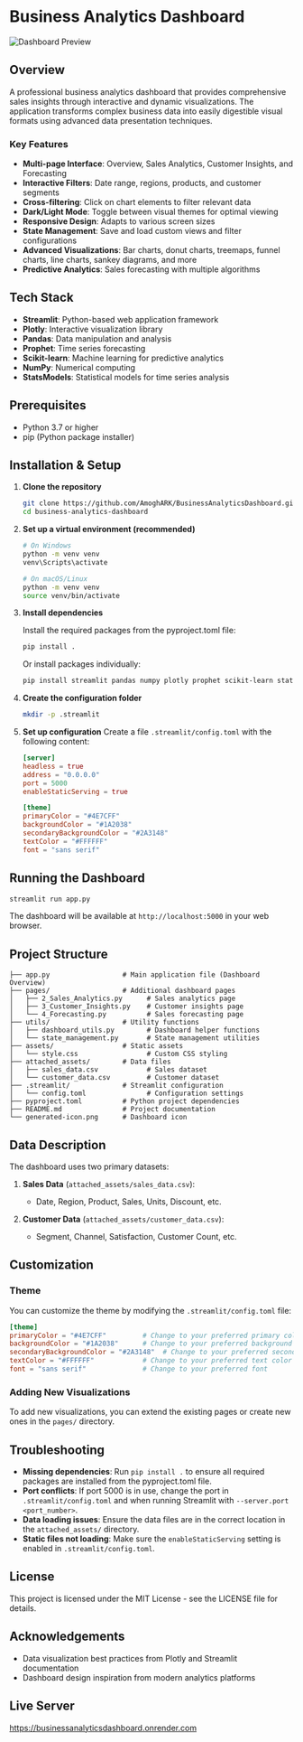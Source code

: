 # Business Analytics Dashboard

![Dashboard Preview](assets/img/favicon.png)

## Overview

A professional business analytics dashboard that provides comprehensive sales insights through interactive and dynamic visualizations. The application transforms complex business data into easily digestible visual formats using advanced data presentation techniques.

### Key Features

- **Multi-page Interface**: Overview, Sales Analytics, Customer Insights, and Forecasting
- **Interactive Filters**: Date range, regions, products, and customer segments
- **Cross-filtering**: Click on chart elements to filter relevant data
- **Dark/Light Mode**: Toggle between visual themes for optimal viewing
- **Responsive Design**: Adapts to various screen sizes
- **State Management**: Save and load custom views and filter configurations
- **Advanced Visualizations**: Bar charts, donut charts, treemaps, funnel charts, line charts, sankey diagrams, and more
- **Predictive Analytics**: Sales forecasting with multiple algorithms

## Tech Stack

- **Streamlit**: Python-based web application framework
- **Plotly**: Interactive visualization library
- **Pandas**: Data manipulation and analysis
- **Prophet**: Time series forecasting 
- **Scikit-learn**: Machine learning for predictive analytics
- **NumPy**: Numerical computing
- **StatsModels**: Statistical models for time series analysis

## Prerequisites

- Python 3.7 or higher
- pip (Python package installer)

## Installation & Setup

1. **Clone the repository**
   ```bash
   git clone https://github.com/AmoghARK/BusinessAnalyticsDashboard.git
   cd business-analytics-dashboard
   ```

2. **Set up a virtual environment (recommended)**
   ```bash
   # On Windows
   python -m venv venv
   venv\Scripts\activate

   # On macOS/Linux
   python -m venv venv
   source venv/bin/activate
   ```

3. **Install dependencies**
   
   Install the required packages from the pyproject.toml file:
   ```bash
   pip install .
   ```
   
   Or install packages individually:
   ```bash
   pip install streamlit pandas numpy plotly prophet scikit-learn statsmodels
   ```

4. **Create the configuration folder**
   ```bash
   mkdir -p .streamlit
   ```

5. **Set up configuration**
   Create a file `.streamlit/config.toml` with the following content:
   ```toml
   [server]
   headless = true
   address = "0.0.0.0"
   port = 5000
   enableStaticServing = true

   [theme]
   primaryColor = "#4E7CFF"
   backgroundColor = "#1A2038"
   secondaryBackgroundColor = "#2A3148"
   textColor = "#FFFFFF"
   font = "sans serif"
   ```

## Running the Dashboard

```bash
streamlit run app.py
```

The dashboard will be available at `http://localhost:5000` in your web browser.

## Project Structure

```
├── app.py                  # Main application file (Dashboard Overview)
├── pages/                  # Additional dashboard pages
│   ├── 2_Sales_Analytics.py      # Sales analytics page
│   ├── 3_Customer_Insights.py    # Customer insights page
│   └── 4_Forecasting.py          # Sales forecasting page
├── utils/                  # Utility functions
│   ├── dashboard_utils.py        # Dashboard helper functions
│   └── state_management.py       # State management utilities
├── assets/                 # Static assets
│   └── style.css                 # Custom CSS styling
├── attached_assets/        # Data files
│   ├── sales_data.csv            # Sales dataset
│   └── customer_data.csv         # Customer dataset
├── .streamlit/             # Streamlit configuration
│   └── config.toml               # Configuration settings
├── pyproject.toml          # Python project dependencies
├── README.md               # Project documentation
└── generated-icon.png      # Dashboard icon
```

## Data Description

The dashboard uses two primary datasets:

1. **Sales Data** (`attached_assets/sales_data.csv`):
   - Date, Region, Product, Sales, Units, Discount, etc.

2. **Customer Data** (`attached_assets/customer_data.csv`):
   - Segment, Channel, Satisfaction, Customer Count, etc.

## Customization

### Theme

You can customize the theme by modifying the `.streamlit/config.toml` file:

```toml
[theme]
primaryColor = "#4E7CFF"         # Change to your preferred primary color
backgroundColor = "#1A2038"      # Change to your preferred background color
secondaryBackgroundColor = "#2A3148"  # Change to your preferred secondary color
textColor = "#FFFFFF"            # Change to your preferred text color
font = "sans serif"              # Change to your preferred font
```

### Adding New Visualizations

To add new visualizations, you can extend the existing pages or create new ones in the `pages/` directory.

## Troubleshooting

- **Missing dependencies**: Run `pip install .` to ensure all required packages are installed from the pyproject.toml file.
- **Port conflicts**: If port 5000 is in use, change the port in `.streamlit/config.toml` and when running Streamlit with `--server.port <port_number>`.
- **Data loading issues**: Ensure the data files are in the correct location in the `attached_assets/` directory.
- **Static files not loading**: Make sure the `enableStaticServing` setting is enabled in `.streamlit/config.toml`.

## License

This project is licensed under the MIT License - see the LICENSE file for details.

## Acknowledgements

- Data visualization best practices from Plotly and Streamlit documentation
- Dashboard design inspiration from modern analytics platforms

## Live Server

https://businessanalyticsdashboard.onrender.com
